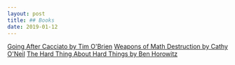 ```yaml
---
layout: post
title: ## Books
date: 2019-01-12
---
```


[Going After Cacciato by Tim O'Brien](https://en.wikipedia.org/wiki/Going_After_Cacciato)
[Weapons of Math Destruction by Cathy O'Neil](https://en.wikipedia.org/wiki/Weapons_of_Math_Destruction)
[The Hard Thing About Hard Things by Ben Horowitz](https://fs.blog/2014/04/the-hard-thing-about-hard-things/)
